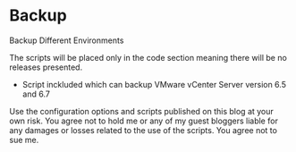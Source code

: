 # Backup
Backup Different Environments

The scripts will be placed only in the code section meaning there will be no releases presented.

- Script inckluded which can backup VMware vCenter Server version 6.5 and 6.7

Use the configuration options and scripts published on this blog at your own risk. You agree not to hold me or any of my guest bloggers liable for any damages or losses related to the use of the scripts. You agree not to sue me.
